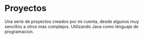 # Proyectos
Una serie de proyectos creados por mi cuenta, desde algunos muy sencillos a otros mas complejos. Utilizando Java como lenguaje de programacion.
